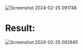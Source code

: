 ![Screenshot 2024-02-25 091748](https://github.com/SDineshKumar1304/Innomatics-Notes-App/assets/125432987/e8e960cd-6e4c-4313-acef-971053bb587d)




# Result:

![Screenshot 2024-02-25 092645](https://github.com/SDineshKumar1304/Innomatics-Notes-App/assets/125432987/14d356cf-361d-4d25-9399-0a4b20ea5e94)
